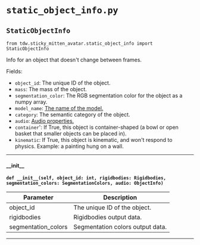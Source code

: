 # `static_object_info.py`

## `StaticObjectInfo`

`from tdw.sticky_mitten_avatar.static_object_info import StaticObjectInfo`

Info for an object that doesn't change between frames.

Fields:

- `object_id`: The unique ID of the object.
- `mass`: The mass of the object.
- `segmentation_color`: The RGB segmentation color for the object as a numpy array.
- `model_name`: [The name of the model.](https://github.com/threedworld-mit/tdw/blob/master/Documentation/python/librarian/model_librarian.md)
- `category`: The semantic category of the object.
- `audio`: [Audio properties.](https://github.com/threedworld-mit/tdw/blob/master/Documentation/python/py_impact.md#objectinfo)
- `container`': If True, this object is container-shaped (a bowl or open basket that smaller objects can be placed in).
- `kinematic`: If True, this object is kinematic, and won't respond to physics. Example: a painting hung on a wall.

***

#### \_\_init\_\_

**`def __init__(self, object_id: int, rigidbodies: Rigidbodies, segmentation_colors: SegmentationColors, audio: ObjectInfo)`**


| Parameter | Description |
| --- | --- |
| object_id | The unique ID of the object. |
| rigidbodies | Rigidbodies output data. |
| segmentation_colors | Segmentation colors output data. |

***

